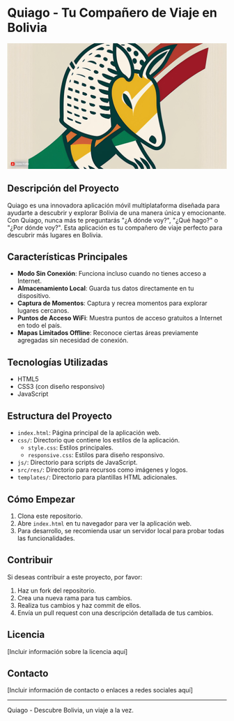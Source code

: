# Quiago - Tu Compañero de Viaje en Bolivia

![Quiago Logo](src/res/logoOficialQuiago.jpg)

## Descripción del Proyecto

Quiago es una innovadora aplicación móvil multiplataforma diseñada para ayudarte a descubrir y explorar Bolivia de una manera única y emocionante. Con Quiago, nunca más te preguntarás "¿A dónde voy?", "¿Qué hago?" o "¿Por dónde voy?". Esta aplicación es tu compañero de viaje perfecto para descubrir más lugares en Bolivia.

## Características Principales

- **Modo Sin Conexión**: Funciona incluso cuando no tienes acceso a Internet.
- **Almacenamiento Local**: Guarda tus datos directamente en tu dispositivo.
- **Captura de Momentos**: Captura y recrea momentos para explorar lugares cercanos.
- **Puntos de Acceso WiFi**: Muestra puntos de acceso gratuitos a Internet en todo el país.
- **Mapas Limitados Offline**: Reconoce ciertas áreas previamente agregadas sin necesidad de conexión.

## Tecnologías Utilizadas

- HTML5
- CSS3 (con diseño responsivo)
- JavaScript

## Estructura del Proyecto

- `index.html`: Página principal de la aplicación web.
- `css/`: Directorio que contiene los estilos de la aplicación.
  - `style.css`: Estilos principales.
  - `responsive.css`: Estilos para diseño responsivo.
- `js/`: Directorio para scripts de JavaScript.
- `src/res/`: Directorio para recursos como imágenes y logos.
- `templates/`: Directorio para plantillas HTML adicionales.

## Cómo Empezar

1. Clona este repositorio.
2. Abre `index.html` en tu navegador para ver la aplicación web.
3. Para desarrollo, se recomienda usar un servidor local para probar todas las funcionalidades.

## Contribuir

Si deseas contribuir a este proyecto, por favor:

1. Haz un fork del repositorio.
2. Crea una nueva rama para tus cambios.
3. Realiza tus cambios y haz commit de ellos.
4. Envía un pull request con una descripción detallada de tus cambios.

## Licencia

[Incluir información sobre la licencia aquí]

## Contacto

[Incluir información de contacto o enlaces a redes sociales aquí]

---

Quiago - Descubre Bolivia, un viaje a la vez.
